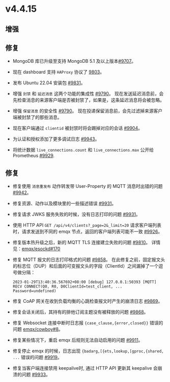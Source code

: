 # v4.4.15

## 增强

## 修复

- MongoDB 库已升级至支持 MongoDB 5.1 及以上版本[#9707](https://github.com/emqx/emqx/pull/9707)。

- 现在 dashboard 支持 `HAProxy` 协议了 [9803](https://github.com/emqx/emqx/pull/9803)。

- 发布 Ubuntu 22.04 安装包 [#9831](https://github.com/emqx/emqx/pull/9831)。

- 增强 `封禁` 和 `延迟消息` 这两个功能的集成性 [#9790](https://github.com/emqx/emqx/pull/9790)。
  现在发送延迟消息前，会先检查消息的来源客户端是否被封禁了，如果是，这条延迟消息将会被忽略。

- 增强 `保留消息` 的安全性 [#9790](https://github.com/emqx/emqx/pull/9790)。
  现在投递保留消息前，会先过滤掉来源客户端被封禁了的那些消息。

- 现在客户端通过 `clientid` 被封禁时将会踢掉对应的会话 [#9904](https://github.com/emqx/emqx/pull/9904)。

- 为认证和授权添加了更多调试日志 [#9943](https://github.com/emqx/emqx/pull/9943)。

- 将统计数据 `live_connections.count` 和 `live_connections.max` 公开给 Prometheus [#9929](https://github.com/emqx/emqx/pull/9929).

## 修复

- 修复使用 `消息重发布` 动作转发带 User-Property 的 MQTT 消息时出错的问题 [#9942](https://github.com/emqx/emqx/pull/9942)。

- 修复资源、动作以及模块里的一些描述错误 [#9931](https://github.com/emqx/emqx/pull/9931)。

- 修复请求 JWKS 服务失败的时候，没有日志打印的问题 [#9931](https://github.com/emqx/emqx/pull/9931)。

- 使用 HTTP API `GET /api/v4/clients?_page=2&_limit=20` 请求客户端列表时，请求发送到不同的 emqx 节点，返回的客户端列表可能不一致 [#9926](https://github.com/emqx/emqx/pull/9926)。

- 修复版本热升级之后，新的 MQTT TLS 连接建立失败的问题 [#9810](https://github.com/emqx/emqx/pull/9810)。
  详情见：[emqx/esockd#170](https://github.com/emqx/esockd/pull/170)

- 修复 MQTT 报文的日志打印格式的问题 [#9858](https://github.com/emqx/emqx/pull/9858)。
  在此修复之前，固定报文头的标志位（DUP）和后面的可变报文头的字段（ClientId）之间漏掉了一个逗号做分隔：
  ```
  2023-01-29T13:40:36.567692+08:00 [debug] 127.0.0.1:50393 [MQTT] RECV CONNECT(Q0, R0, D0ClientId=test_client, ... Password=undefined)
  ```

- 修复 CoAP 网关在收到负载均衡的心跳检查报文时产生的崩溃日志 [#9869](https://github.com/emqx/emqx/pull/9869)。

- 修复会话关闭后，其持有的排他订阅主题没有被释放的问题 [#9868](https://github.com/emqx/emqx/pull/9868)。

- 修复 Websocket 连接中断时日志报 `{case_clause,{error,closed}}` 错误的问题 [emqx/cowboy#8](https://github.com/emqx/cowboy/pull/8)。

- 修复某些情况下，重启 emqx 后规则无法自动启用的问题 [#9911](https://github.com/emqx/emqx/pull/9911)。

- 修复停止 emqx 的时候，日志出现 `{badarg,[{ets,lookup,[gproc,{shared, ...` 错误的问题 [#9919](https://github.com/emqx/emqx/pull/9919)。

- 修复当客户端连接禁用 keepalive时, 通过 HTTP API 更新其 keepalive 会崩溃的问题 [#9933](https://github.com/emqx/emqx/pull/9933)。
